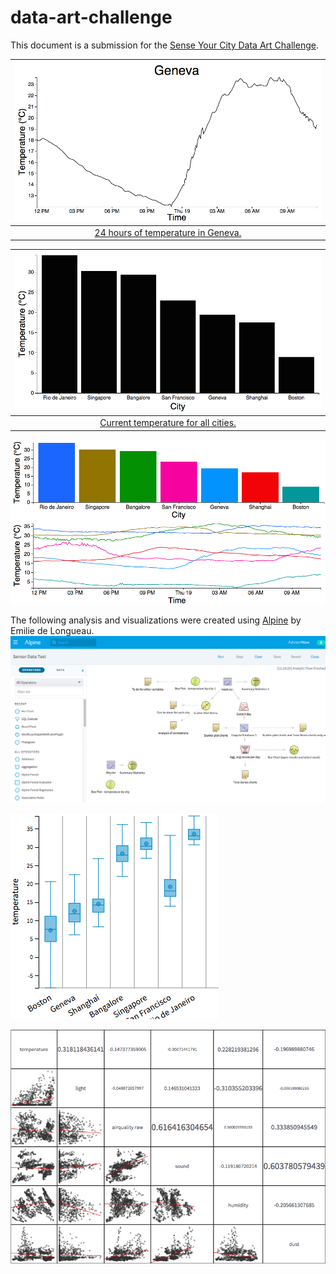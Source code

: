# data-art-challenge

This document is a submission for the [Sense Your City Data Art Challenge](http://datacanvas.org/sense-your-city/).

|[![](images/Block2.png)](http://bl.ocks.org/curran/015402cce2caa074551e) |
|:---------------:|
|[24 hours of temperature in Geneva.](http://bl.ocks.org/curran/015402cce2caa074551e)|

|[![](images/Block3.png)](http://bl.ocks.org/curran/015d34d6d3d562877e51) |
|:---------------:|
|[Current temperature for all cities.](http://bl.ocks.org/curran/015d34d6d3d562877e51)|

![](images/Block4.png)

The following analysis and visualizations were created using [Alpine](http://alpinenow.com/) by Emilie de Longueau.
![](images/AlpineAnalysis.png)

![](images/BoxPlotMonth.png)

![](images/splom.png)
